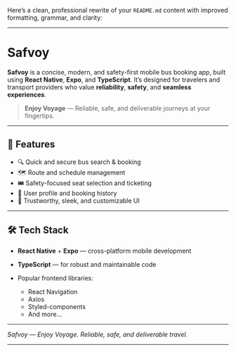 Here’s a clean, professional rewrite of your `README.md` content with improved formatting, grammar, and clarity:

---

# **Safvoy**

**Safvoy** is a concise, modern, and safety-first mobile bus booking app, built using **React Native**, **Expo**, and **TypeScript**.
It’s designed for travelers and transport providers who value **reliability**, **safety**, and **seamless experiences**.

> **Enjoy Voyage** — Reliable, safe, and deliverable journeys at your fingertips.

---

## 🚀 Features

* 🔍 Quick and secure bus search & booking
* 🗺️ Route and schedule management
* 🎟️ Safety-focused seat selection and ticketing
* 👤 User profile and booking history
* 🎨 Trustworthy, sleek, and customizable UI

---

## 🛠 Tech Stack

* **React Native** + **Expo** — cross-platform mobile development
* **TypeScript** — for robust and maintainable code
* Popular frontend libraries:

  * React Navigation
  * Axios
  * Styled-components
  * And more...

---

*Safvoy — Enjoy Voyage. Reliable, safe, and deliverable travel.*

---
